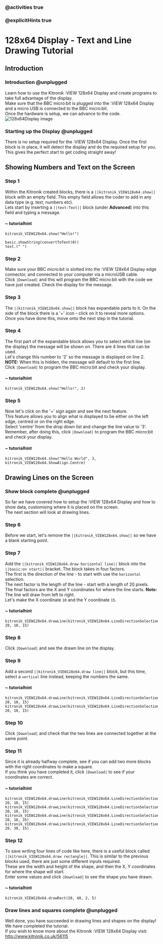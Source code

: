 ### @activities true
### @explicitHints true

# 128x64 Display - Text and Line Drawing Tutorial

## Introduction
### Introduction @unplugged
Learn how to use the Kitronik :VIEW 128x64 Display and create programs to take full advantage of the display.  
Make sure that the BBC micro:bit is plugged into the :VIEW 128x64 Display and a micro USB is connected to the BBC micro:bit.  
Once the hardware is setup, we can advance to the code.
![128x64Display image](https://KitronikLtd.github.io/pxt-kitronik-128x64Display/assets/128x64Display.png)


### Starting up the Display @unplugged
There is no setup required for the :VIEW 128x64 Display. Once the first block is in place, it will detect the display and do the required setup for you. This gives the perfect start to get coding straight away!

## Showing Numbers and Text on the Screen
### Step 1
Within the Kitronik created blocks, there is a ``||kitronik_VIEW128x64.show||`` block with an empty field. This empty field allows the coder to add in any data type (e.g. text, numbers etc).  
Lets start by inserting a ``||text:Text||`` block (under **Advanced**) into this field and typing a message.
#### ~ tutorialhint
```blocks
kitronik_VIEW128x64.show("Hello!")
```

```ghost
basic.showString(convertToText(0))
text.(" ")
```

### Step 2
Make sure your BBC micro:bit is slotted into the :VIEW 128x64 Display edge connector, and connected to your computer via a microUSB cable.  
Click ``|Download|`` and this will program the BBC micro:bit with the code we have just created. Check the display for the message.

### Step 3
The ``||kitronik_VIEW128x64.show||`` block has expandable parts to it. On the side of the block there is a '+' icon - click on it to reveal more options.  
Once you have done this, move onto the next step in the tutorial.

### Step 4
The first part of the expandable block allows you to select which line (on the display) the message will be shown on. There are 4 lines that can be used.  
Let's change this number to '2' so the message is displayed on line 2.  
**NOTE:** When this is hidden, the message will default to the first line.  
Click ``|Download|`` to program the BBC micro:bit and check your display.
#### ~ tutorialhint
```blocks
kitronik_VIEW128x64.show("Hello!", 2)
```

### Step 5
Now let's click on the '+' sign again and see the next feature.  
This feature allows you to align what is displayed to be either on the left edge, centred or on the right edge.  
Select 'centre' from the drop down list and change the line value to '3'.  
Remember, after doing this, click ``|Download|`` to program the BBC micro:bit and check your display.
#### ~ tutorialhint
```blocks
kitronik_VIEW128x64.show("Hello World", 3, kitronik_VIEW128x64.ShowAlign.Centre)
```
## Drawing Lines on the Screen
### Show block complete @unplugged
So far we have covered how to setup the :VIEW 128x64 Display and how to show data, customising where it is placed on the screen.  
The next section will look at drawing lines.

### Step 6
Before we start, let's remove the ``||kitronik_VIEW128x64.show||`` so we have a blank starting point.

### Step 7
Add the ``||kitronik_VIEW128x64.draw horizontal line||`` block into the ``||basic:on start||`` bracket. The block takes in four factors.  
The first is the direction of the line - to start with use the ``horizontal`` selection.  
The next factor is the length of the line - start with a length of 20 pixels.  
The final factors are the X and Y coordinates for where the line starts. **Note:** The line will draw from left to right.  
Let's make the X coordinate ``10`` and the Y coordinate ``15``.
#### ~ tutorialhint
```blocks
kitronik_VIEW128x64.drawLine(kitronik_VIEW128x64.LineDirectionSelection.horiztonal, 20, 10, 15)
```

### Step 8
Click ``|Download|`` and see the drawn line on the display.

### Step 9
Add a second ``||kitronik_VIEW128x64.draw line||`` block, but this time, select a ``vertical`` line instead, keeping the numbers the same.
#### ~ tutorialhint
```blocks
kitronik_VIEW128x64.drawLine(kitronik_VIEW128x64.LineDirectionSelection.horiztonal, 20, 10, 15)
kitronik_VIEW128x64.drawLine(kitronik_VIEW128x64.LineDirectionSelection.vertical, 20, 10, 15)
```

### Step 10
Click ``|Download|`` and check that the two lines are connected together at the same point.

### Step 11
Since it is already halfway complete, see if you can add two more blocks with the right coordinates to make a square.  
If you think you have completed it, click ``|Download|`` to see if your coordinates are correct.
#### ~ tutorialhint
```blocks
kitronik_VIEW128x64.drawLine(kitronik_VIEW128x64.LineDirectionSelection.horiztonal, 20, 10, 15)
kitronik_VIEW128x64.drawLine(kitronik_VIEW128x64.LineDirectionSelection.vertical, 20, 10, 15)
kitronik_VIEW128x64.drawLine(kitronik_VIEW128x64.LineDirectionSelection.horiztonal, 20, 10, 35)
kitronik_VIEW128x64.drawLine(kitronik_VIEW128x64.LineDirectionSelection.vertical, 20, 30, 15)
```

### Step 12
To save writing four lines of code like here, there is a useful block called ``||kitronik_VIEW128x64.draw rectangle||``. This is similar to the previous blocks used, there are just some different inputs required.  
These are the width and height of the shape, and then the X, Y coordinates for where the shape will start.  
Enter some values and click ``|Download|`` to see the shape you have drawn.
#### ~ tutorialhint
```blocks
kitronik_VIEW128x64.drawRect(20, 40, 2, 5)
```

### Draw lines and squares complete @unplugged
Well done, you have succeeded in drawing lines and shapes on the display! We have completed the tutorial.  
If you wish to know more about the Kitronik :VIEW 128x64 Display visit:  
http://www.kitronik.co.uk/56115